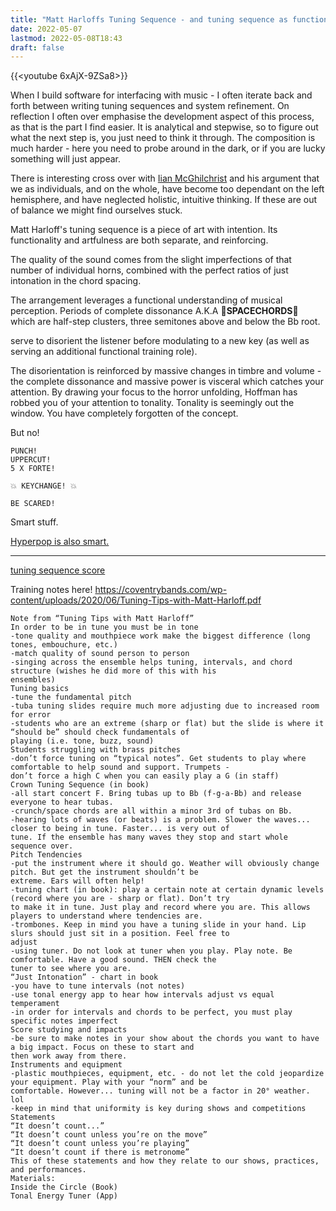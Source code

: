 ```yaml
---
title: "Matt Harloffs Tuning Sequence - and tuning sequence as functional application of art"
date: 2022-05-07
lastmod: 2022-05-08T18:43
draft: false
---
```


{{<youtube 6xAjX-9ZSa8>}}

When I build software for interfacing with music - I often iterate back and forth between writing tuning sequences and system refinement.  On reflection I often over emphasise the development aspect of this process, as that is the part I find easier.  It is analytical and stepwise, so to figure out what the next step is, you just need to think it through.  The composition is much harder - here you need to probe around in the dark, or if you are lucky something will just appear. 

There is interesting cross over with [Iian McGhilchrist](Neurotheology,%20aliens,%20and%20understanding%20the%20immaterial.md) and his argument that we as individuals, and on the whole, have become too dependant on the left hemisphere, and have neglected holistic, intuitive thinking.  If these are out of balance we might find ourselves stuck.

Matt Harloff's tuning sequence is a piece of art with intention.  Its functionality and artfulness are both separate, and reinforcing. 

The quality of the sound comes from the slight imperfections of that number of individual horns, combined with the perfect ratios of just intonation in the chord spacing.

The arrangement leverages a functional understanding of musical perception.  Periods of complete dissonance A.K.A  **🔭SPACECHORDS🔭**  which are half-step clusters, three semitones above and below the Bb root.


serve to disorient the listener before modulating to a new key (as well as serving an additional functional training role).  

The disorientation is reinforced by massive changes in timbre and volume - the complete dissonance and massive power is visceral which catches your attention.  By drawing your focus to the horror unfolding, Hoffman has robbed you of your attention to tonality.  Tonality is seemingly out the window.   You have completely forgotten of the concept.

But no!  

```
PUNCH!
UPPERCUT!
5 X FORTE!

💥 KEYCHANGE! 💥 

BE SCARED!
```

Smart stuff. 

[Hyperpop is also smart.](Hyperpop%20is%20smart..md)


---

[tuning sequence score](https://musescore.com/user/10568981/scores/5096764)

Training notes here! https://coventrybands.com/wp-content/uploads/2020/06/Tuning-Tips-with-Matt-Harloff.pdf

```
Note from “Tuning Tips with Matt Harloff”  
In order to be in tune you must be in tone  
-tone quality and mouthpiece work make the biggest difference (long tones, embouchure, etc.)  
-match quality of sound person to person  
-singing across the ensemble helps tuning, intervals, and chord structure (wishes he did more of this with his  
ensembles)  
Tuning basics  
-tune the fundamental pitch  
-tuba tuning slides require much more adjusting due to increased room for error  
-students who are an extreme (sharp or flat) but the slide is where it “should be” should check fundamentals of  
playing (i.e. tone, buzz, sound)  
Students struggling with brass pitches  
-don’t force tuning on “typical notes”. Get students to play where comfortable to help sound and support. Trumpets -  
don’t force a high C when you can easily play a G (in staff)  
Crown Tuning Sequence (in book)  
-all start concert F. Bring tubas up to Bb (f-g-a-Bb) and release everyone to hear tubas.  
-crunch/space chords are all within a minor 3rd of tubas on Bb.  
-hearing lots of waves (or beats) is a problem. Slower the waves... closer to being in tune. Faster... is very out of  
tune. If the ensemble has many waves they stop and start whole sequence over.  
Pitch Tendencies  
-put the instrument where it should go. Weather will obviously change pitch. But get the instrument shouldn’t be  
extreme. Ears will often help!  
-tuning chart (in book): play a certain note at certain dynamic levels (record where you are - sharp or flat). Don’t try  
to make it in tune. Just play and record where you are. This allows players to understand where tendencies are.  
-trombones. Keep in mind you have a tuning slide in your hand. Lip slurs should just sit in a position. Feel free to  
adjust  
-using tuner. Do not look at tuner when you play. Play note. Be comfortable. Have a good sound. THEN check the  
tuner to see where you are.  
“Just Intonation” - chart in book  
-you have to tune intervals (not notes)  
-use tonal energy app to hear how intervals adjust vs equal temperament  
-in order for intervals and chords to be perfect, you must play specific notes imperfect  
Score studying and impacts  
-be sure to make notes in your show about the chords you want to have a big impact. Focus on these to start and  
then work away from there.  
Instruments and equipment  
-plastic mouthpieces, equipment, etc. - do not let the cold jeopardize your equipment. Play with your “norm” and be  
comfortable. However... tuning will not be a factor in 20° weather. lol  
-keep in mind that uniformity is key during shows and competitions  
Statements  
“It doesn’t count...”  
“It doesn’t count unless you’re on the move”  
“It doesn’t count unless you’re playing”  
“It doesn’t count if there is metronome”  
This of these statements and how they relate to our shows, practices, and performances.  
Materials:  
Inside the Circle (Book)  
Tonal Energy Tuner (App)
```
